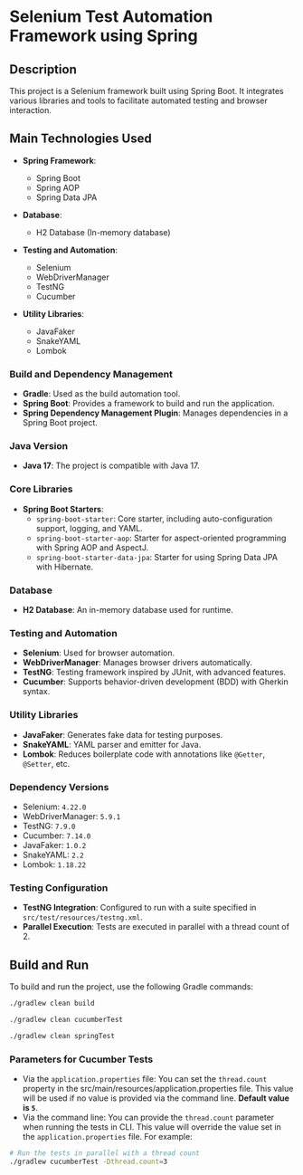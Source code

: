 # Selenium Test Automation Framework using Spring

## Description

This project is a Selenium framework built using Spring Boot. It integrates various libraries and tools to facilitate automated testing and browser interaction.

## Main Technologies Used

- **Spring Framework**:
  - Spring Boot
  - Spring AOP
  - Spring Data JPA

- **Database**:
  - H2 Database (In-memory database)

- **Testing and Automation**:
  - Selenium
  - WebDriverManager
  - TestNG
  - Cucumber

- **Utility Libraries**:
  - JavaFaker
  - SnakeYAML
  - Lombok

### Build and Dependency Management
- **Gradle**: Used as the build automation tool.
- **Spring Boot**: Provides a framework to build and run the application.
- **Spring Dependency Management Plugin**: Manages dependencies in a Spring Boot project.

### Java Version
- **Java 17**: The project is compatible with Java 17.

### Core Libraries
- **Spring Boot Starters**:
    - `spring-boot-starter`: Core starter, including auto-configuration support, logging, and YAML.
    - `spring-boot-starter-aop`: Starter for aspect-oriented programming with Spring AOP and AspectJ.
    - `spring-boot-starter-data-jpa`: Starter for using Spring Data JPA with Hibernate.

### Database
- **H2 Database**: An in-memory database used for runtime.

### Testing and Automation
- **Selenium**: Used for browser automation.
- **WebDriverManager**: Manages browser drivers automatically.
- **TestNG**: Testing framework inspired by JUnit, with advanced features.
- **Cucumber**: Supports behavior-driven development (BDD) with Gherkin syntax.

### Utility Libraries
- **JavaFaker**: Generates fake data for testing purposes.
- **SnakeYAML**: YAML parser and emitter for Java.
- **Lombok**: Reduces boilerplate code with annotations like `@Getter`, `@Setter`, etc.

### Dependency Versions
- Selenium: `4.22.0`
- WebDriverManager: `5.9.1`
- TestNG: `7.9.0`
- Cucumber: `7.14.0`
- JavaFaker: `1.0.2`
- SnakeYAML: `2.2`
- Lombok: `1.18.22`

### Testing Configuration
- **TestNG Integration**: Configured to run with a suite specified in `src/test/resources/testng.xml`.
- **Parallel Execution**: Tests are executed in parallel with a thread count of 2.

## Build and Run

To build and run the project, use the following Gradle commands:
```sh
./gradlew clean build
```

```sh
./gradlew clean cucumberTest
```

```sh
./gradlew clean springTest
```

### Parameters for Cucumber Tests
- Via the `application.properties` file: You can set the `thread.count` property in the src/main/resources/application.properties file. 
  This value will be used if no value is provided via the command line. **Default value is `5`**.
- Via the command line: You can provide the `thread.count` parameter when running the tests in CLI.
  This value will override the value set in the `application.properties` file.
  For example:

```sh
# Run the tests in parallel with a thread count
./gradlew cucumberTest -Dthread.count=3
```